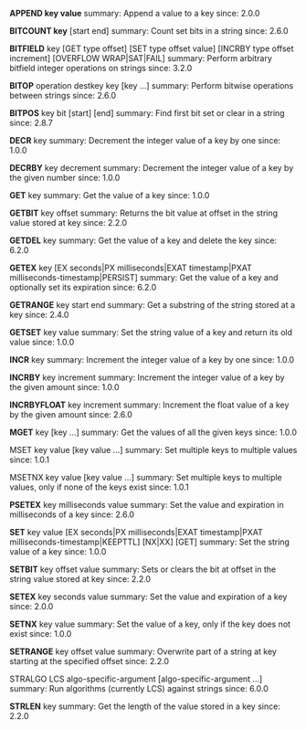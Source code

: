 **APPEND key value**
  summary: Append a value to a key
  since: 2.0.0

  **BITCOUNT key** [start end]
  summary: Count set bits in a string
  since: 2.6.0

  **BITFIELD** key [GET type offset] [SET type offset value] [INCRBY type offset increment] [OVERFLOW WRAP|SAT|FAIL]
  summary: Perform arbitrary bitfield integer operations on strings
  since: 3.2.0

  **BITOP** operation destkey key [key ...]
  summary: Perform bitwise operations between strings
  since: 2.6.0

  **BITPOS** key bit [start] [end]
  summary: Find first bit set or clear in a string
  since: 2.8.7

  **DECR** key
  summary: Decrement the integer value of a key by one
  since: 1.0.0

  **DECRBY** key decrement
  summary: Decrement the integer value of a key by the given number
  since: 1.0.0

  **GET** key
  summary: Get the value of a key
  since: 1.0.0

  **GETBIT** key offset
  summary: Returns the bit value at offset in the string value stored at key
  since: 2.2.0

  **GETDEL** key
  summary: Get the value of a key and delete the key
  since: 6.2.0

  **GETEX** key [EX seconds|PX milliseconds|EXAT timestamp|PXAT milliseconds-timestamp|PERSIST]
  summary: Get the value of a key and optionally set its expiration
  since: 6.2.0

  **GETRANGE** key start end
  summary: Get a substring of the string stored at a key
  since: 2.4.0

  **GETSET** key value
  summary: Set the string value of a key and return its old value
  since: 1.0.0

  **INCR** key
  summary: Increment the integer value of a key by one
  since: 1.0.0

  **INCRBY** key increment
  summary: Increment the integer value of a key by the given amount
  since: 1.0.0

  **INCRBYFLOAT** key increment
  summary: Increment the float value of a key by the given amount
  since: 2.6.0

  **MGET** key [key ...]
  summary: Get the values of all the given keys
  since: 1.0.0

  MSET key value [key value ...]
  summary: Set multiple keys to multiple values
  since: 1.0.1

  MSETNX key value [key value ...]
  summary: Set multiple keys to multiple values, only if none of the keys exist
  since: 1.0.1

  **PSETEX** key milliseconds value
  summary: Set the value and expiration in milliseconds of a key
  since: 2.6.0

  **SET** key value [EX seconds|PX milliseconds|EXAT timestamp|PXAT milliseconds-timestamp|KEEPTTL] [NX|XX] [GET]
  summary: Set the string value of a key
  since: 1.0.0

  **SETBIT** key offset value
  summary: Sets or clears the bit at offset in the string value stored at key
  since: 2.2.0

  **SETEX** key seconds value
  summary: Set the value and expiration of a key
  since: 2.0.0

  **SETNX** key value
  summary: Set the value of a key, only if the key does not exist
  since: 1.0.0

  **SETRANGE** key offset value
  summary: Overwrite part of a string at key starting at the specified offset
  since: 2.2.0

  STRALGO LCS algo-specific-argument [algo-specific-argument ...]
  summary: Run algorithms (currently LCS) against strings
  since: 6.0.0

  **STRLEN** key
  summary: Get the length of the value stored in a key
  since: 2.2.0

